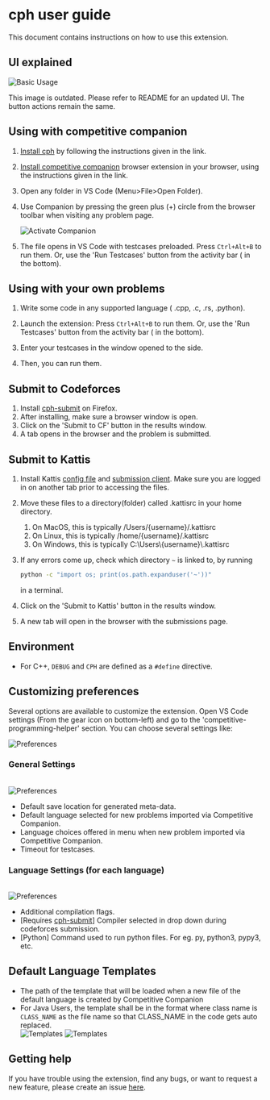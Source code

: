 # cph user guide

This document contains instructions on how to use this extension.

## UI explained

![Basic Usage](img/user-guide-image.png)

This image is outdated. Please refer to README for an updated UI. The button
actions remain the same.

## Using with competitive companion

1. [Install cph](https://marketplace.visualstudio.com/items?itemName=DivyanshuAgrawal.competitive-programming-helper)
   by following the instructions given in the link.

1. [Install competitive companion](https://github.com/jmerle/competitive-companion#readme)
   browser extension in your browser, using the instructions given in the link.

1. Open any folder in VS Code (Menu>File>Open Folder).

1. Use Companion by pressing the green plus (+) circle from the browser toolbar
   when visiting any problem page.

    ![Activate Companion](img/activate-companion.png)

1. The file opens in VS Code with testcases preloaded. Press `Ctrl+Alt+B` to run
   them. Or, use the 'Run Testcases' button from the activity bar ( in the
   bottom).

## Using with your own problems

1. Write some code in any supported language ( .cpp, .c, .rs, .python).

1. Launch the extension: Press `Ctrl+Alt+B` to run them. Or, use the 'Run
   Testcases' button from the activity bar ( in the bottom).

1. Enter your testcases in the window opened to the side.

1. Then, you can run them.

## Submit to Codeforces

1. Install [cph-submit](https://github.com/agrawal-d/cph-submit) on Firefox.
1. After installing, make sure a browser window is open.
1. Click on the 'Submit to CF' button in the results window.
1. A tab opens in the browser and the problem is submitted.

## Submit to Kattis

1. Install Kattis [config file](https://open.kattis.com/download/kattisrc) and
   [submission client](https://github.com/Kattis/kattis-cli). Make
   sure you are logged in on another tab prior to accessing the files.

2. Move these files to a directory(folder) called .kattisrc in your home
   directory.

    1. On MacOS, this is typically /Users/{username}/.kattisrc
    2. On Linux, this is typically /home/{username}/.kattisrc
    3. On Windows, this is typically C:\Users\\{username}\\.kattisrc

3. If any errors come up, check which directory `~` is linked to, by running

    ```bash
    python -c "import os; print(os.path.expanduser('~'))"
    ```

    in a terminal.

4. Click on the 'Submit to Kattis' button in the results window.

5. A new tab will open in the browser with the submissions page.

## Environment

-   For C++, `DEBUG` and `CPH` are defined as a `#define` directive.

## Customizing preferences

Several options are available to customize the extension. Open VS Code settings
(From the gear icon on bottom-left) and go to the
'competitive-programming-helper' section. You can choose several settings like:

![Preferences](img/settings2.png)

### General Settings

\
![Preferences](img/generalSettings.png)

-   Default save location for generated meta-data.
-   Default language selected for new problems imported via Competitive
    Companion.
-   Language choices offered in menu when new problem imported via Competitive
    Companion.
-   Timeout for testcases.

### Language Settings (for each language)

\
![Preferences](img/languageSettings.png)

-   Additional compilation flags.
-   [Requires [cph-submit](#submit-to-codeforces)] Compiler selected in drop
    down during codeforces submission.
-   [Python] Command used to run python files. For eg. py, python3, pypy3, etc.

## Default Language Templates
- The path of the template that will be loaded when a new file of the default language is created by Competitive Companion
- For Java Users, the template shall be in the format where class name is `CLASS_NAME` as the file name so that CLASS_NAME in the code gets auto replaced.
\
![Templates](img/templateSettings.png)
![Templates](img/javaTemplate.png)


## Getting help

If you have trouble using the extension, find any bugs, or want to request a new
feature, please create an issue [here](https://github.com/agrawal-d/cph/issues).
